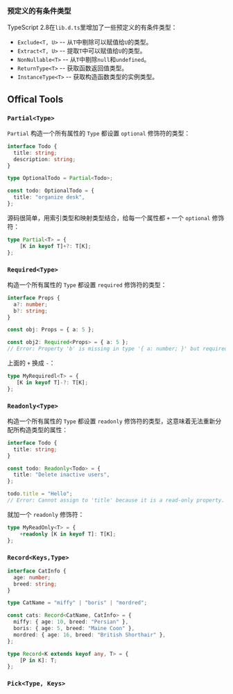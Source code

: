 ### 预定义的有条件类型

TypeScript 2.8在`lib.d.ts`里增加了一些预定义的有条件类型：

- `Exclude<T, U>` -- 从`T`中剔除可以赋值给`U`的类型。
- `Extract<T, U>` -- 提取`T`中可以赋值给`U`的类型。
- `NonNullable<T>` -- 从`T`中剔除`null`和`undefined`。
- `ReturnType<T>` -- 获取函数返回值类型。
- `InstanceType<T>` -- 获取构造函数类型的实例类型。

## Offical Tools

### `Partial<Type>`

`Partial` 构造一个所有属性的 `Type` 都设置 `optional` 修饰符的类型：

```ts
interface Todo {
  title: string;
  description: string;
}

type OptionalTodo = Partial<Todo>;

const todo: OptionalTodo = {
  title: "organize desk",
};
```

源码很简单，用索引类型和映射类型结合，给每一个属性都 `+` 一个 `optional` 修饰符：

```ts
type Partial<T> = {
    [K in keyof T]+?: T[K];
};
```

### `Required<Type>`

构造一个所有属性的 `Type` 都设置 `required` 修饰符的类型：

```ts
interface Props {
  a?: number;
  b?: string;
}

const obj: Props = { a: 5 };

const obj2: Required<Props> = { a: 5 };
// Error: Property 'b' is missing in type '{ a: number; }' but required in type 'Required<Props>'.
```

上面的 `+` 换成 `-`：

```ts
type MyRequiredl<T> = {
   [K in keyof T]-?: T[K];
};
```

### `Readonly<Type>`

构造一个所有属性的 `Type` 都设置 `readonly` 修饰符的类型，这意味着无法重新分配所构造类型的属性：

```ts
interface Todo {
  title: string;
}

const todo: Readonly<Todo> = {
  title: "Delete inactive users",
};

todo.title = "Hello";
// Error: Cannot assign to 'title' because it is a read-only property.
```

就加一个 `readonly` 修饰符：

```ts
type MyReadOnly<T> = {
    +readonly [K in keyof T]: T[K];
};
```

### `Record<Keys,Type>`

```ts
interface CatInfo {
  age: number;
  breed: string;
}

type CatName = "miffy" | "boris" | "mordred";

const cats: Record<CatName, CatInfo> = {
  miffy: { age: 10, breed: "Persian" },
  boris: { age: 5, breed: "Maine Coon" },
  mordred: { age: 16, breed: "British Shorthair" },
};
```



```ts
type Record<K extends keyof any, T> = {
    [P in K]: T;
};
```

### `Pick<Type, Keys>`

